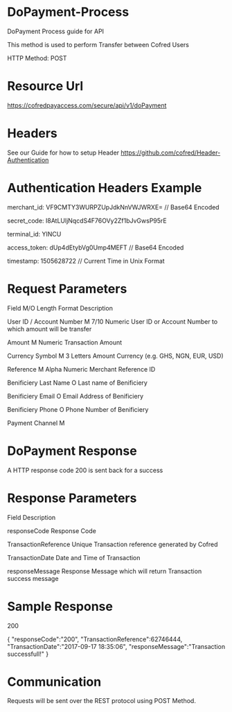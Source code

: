 # DoPayment-Process
DoPayment Process guide for API

This method is used to perform Transfer between Cofred Users

HTTP Method: POST

# Resource Url

https://cofredpayaccess.com/secure/api/v1/doPayment

# Headers

See our Guide for how to setup Header https://github.com/cofred/Header-Authentication

# Authentication Headers Example

merchant_id: VF9CMTY3WURPZUpJdkNnVWJWRXE=   // Base64 Encoded

secret_code: I8AtLUljNqcdS4F76OVy2Zf1bJvGwsP95rE

terminal_id: YINCU

access_token: dUp4dEtybVg0Ump4MEFT  // Base64 Encoded

timestamp: 1505628722 // Current Time in Unix Format

# Request Parameters

Field	M/O	Length	Format	Description

User ID / Account Number M	7/10 Numeric 	User ID or Account Number to which amount will be transfer

Amount	M			Numeric		Transaction Amount

Currency Symbol M 		3     Letters	Amount Currency (e.g. GHS, NGN, EUR, USD)

Reference	M		Alpha Numeric	Merchant Reference ID

Benificiery Last Name	O			Last name of Benificiery

Benificiery Email	O			Email Address of Benificiery

Benificiery Phone	O			Phone Number of Benificiery

Payment Channel	M			
				
# DoPayment Response

A HTTP response code 200 is sent back for a success

# Response Parameters

Field	Description

responseCode	Response Code

TransactionReference	Unique Transaction reference generated by Cofred

TransactionDate	Date and Time of Transaction

responseMessage	Response Message which will return Transaction success message

# Sample Response

200

{
  "responseCode":"200",
  "TransactionReference":62746444,
  "TransactionDate":"2017-09-17 18:35:06",
  "responseMessage":"Transaction successfull!"
}

# Communication

Requests will be sent over the REST protocol using POST Method.

